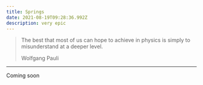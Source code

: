 ```yaml
---
title: Springs
date: 2021-08-19T09:28:36.992Z
description: very epic
---
```


> The best that most of us can hope to achieve in physics is simply to misunderstand at a deeper level.
> 
> <footer>Wolfgang Pauli</footer>

---

Coming soon